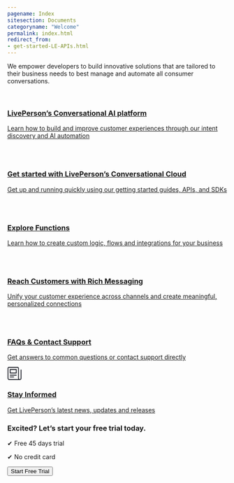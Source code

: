 ```yaml
---
pagename: Index
sitesection: Documents
categoryname: "Welcome"
permalink: index.html
redirect_from:
- get-started-LE-APIs.html
---
```


<div class="header-label">
We empower developers to build innovative solutions that are tailored to their business needs to best manage and automate all consumer conversations.
</div>

<div class="card-container">
  <a href="/platform-overview.html" id="success-stories" class="welcome-card">
    <div href="/platform-overview.html">
      <svg width="32" height="32" viewBox="0 0 32 32" fill="none" xmlns="http://www.w3.org/2000/svg">
        <path
          d="M12 23.1547C12 21.9929 11.5386 20.8787 10.7172 20.0571C9.89584 19.2354 8.78178 18.7737 7.62001 18.7733C7.54934 18.7733 7.48667 18.7907 7.41467 18.7947"
          stroke="var(--text-invert)" stroke-width="2" stroke-linecap="round" stroke-linejoin="round" />
        <path
          d="M7.41467 13.3613C7.48401 13.3613 7.54801 13.3827 7.62001 13.3827C8.78178 13.3823 9.89584 12.9206 10.7172 12.0989C11.5386 11.2773 12 10.1631 12 9.00134"
          stroke="var(--text-invert)" stroke-width="2" stroke-linecap="round" stroke-linejoin="round" />
        <path d="M16 8.00134V24.0013" stroke="var(--text-invert)" stroke-width="2" stroke-linecap="round"
          stroke-linejoin="round" />
        <path
          d="M20 23.1547C20 21.9929 20.4614 20.8787 21.2828 20.0571C22.1042 19.2354 23.2182 18.7737 24.38 18.7733C24.4507 18.7733 24.5133 18.7907 24.5853 18.7947"
          stroke="var(--text-invert)" stroke-width="2" stroke-linecap="round" stroke-linejoin="round" />
        <path
          d="M24.5853 13.3613C24.516 13.3613 24.452 13.3827 24.38 13.3827C23.2182 13.3823 22.1042 12.9206 21.2828 12.0989C20.4614 11.2773 20 10.1631 20 9.00134"
          stroke="var(--text-invert)" stroke-width="2" stroke-linecap="round" stroke-linejoin="round" />
        <path
          d="M31 16C30.9998 15.1292 30.7155 14.2822 30.1902 13.5877C29.6648 12.8932 28.9272 12.3891 28.0893 12.152C28.5027 11.7509 28.7918 11.2393 28.9219 10.6782C29.0521 10.1172 29.0179 9.53051 28.8234 8.98841C28.6288 8.44631 28.2822 7.97173 27.825 7.62146C27.3678 7.27119 26.8194 7.06006 26.2453 7.01334C26.0827 6.83026 25.8987 6.66732 25.6973 6.528C26.096 5.56889 26.1059 4.49232 25.7251 3.526C25.3442 2.55969 24.6024 1.77942 23.6565 1.35023C22.7107 0.921043 21.635 0.876596 20.657 1.22629C19.6789 1.57599 18.8753 2.2924 18.416 3.224C18.1374 2.84503 17.7735 2.53692 17.3538 2.32456C16.9341 2.1122 16.4704 2.00155 16 2.00155C15.5296 2.00155 15.0659 2.1122 14.6462 2.32456C14.2265 2.53692 13.8626 2.84503 13.584 3.224C13.1306 2.28165 12.3262 1.55431 11.3432 1.19779C10.3601 0.841278 9.27644 0.883935 8.32441 1.31663C7.37238 1.74932 6.62766 2.53764 6.24977 3.51272C5.87187 4.48779 5.89087 5.57209 6.30267 6.53334C6.10128 6.67265 5.91731 6.83559 5.75467 7.01867C5.18145 7.06606 4.63397 7.27738 4.17757 7.62741C3.72116 7.97745 3.37511 8.45141 3.1807 8.99273C2.9863 9.53406 2.95175 10.1199 3.08119 10.6803C3.21062 11.2407 3.49857 11.7521 3.91067 12.1533C3.07277 12.3906 2.33519 12.8948 1.80996 13.5895C1.28472 14.2841 1.00052 15.1312 1.00052 16.002C1.00052 16.8728 1.28472 17.7199 1.80996 18.4145C2.33519 19.1092 3.07277 19.6134 3.91067 19.8507C3.49689 20.2517 3.20745 20.7634 3.07703 21.3247C2.94661 21.8859 2.98073 22.4729 3.1753 23.0153C3.36988 23.5576 3.71666 24.0324 4.17413 24.3828C4.63159 24.7331 5.18034 24.9442 5.75467 24.9907C5.91731 25.1737 6.10128 25.3367 6.30267 25.476C5.90672 26.4347 5.89863 27.5097 6.28012 28.4742C6.66161 29.4387 7.40285 30.2173 8.34745 30.6458C9.29204 31.0742 10.3661 31.119 11.3431 30.7707C12.3201 30.4223 13.1236 29.7081 13.584 28.7787C13.8626 29.1576 14.2265 29.4657 14.6462 29.6781C15.0659 29.8905 15.5296 30.0011 16 30.0011C16.4704 30.0011 16.9341 29.8905 17.3538 29.6781C17.7735 29.4657 18.1374 29.1576 18.416 28.7787C18.8765 29.7081 19.6799 30.4223 20.6569 30.7707C21.6339 31.119 22.708 31.0742 23.6526 30.6458C24.5972 30.2173 25.3384 29.4387 25.7199 28.4742C26.1014 27.5097 26.0933 26.4347 25.6973 25.476C25.8987 25.3367 26.0827 25.1737 26.2453 24.9907C26.8197 24.9442 27.3684 24.7331 27.8259 24.3828C28.2833 24.0324 28.6301 23.5576 28.8247 23.0153C29.0193 22.4729 29.0534 21.8859 28.923 21.3247C28.7926 20.7634 28.5031 20.2517 28.0893 19.8507C28.9277 19.6134 29.6656 19.1089 30.191 18.4139C30.7163 17.7188 31.0004 16.8713 31 16Z"
          stroke="var(--text-invert)" stroke-width="2" stroke-linecap="round" stroke-linejoin="round" />
      </svg>
      <h3 class="welcome-title h3 ">LivePerson’s Conversational AI platform</h3>
      <p class="welcome-content">Learn how to build and improve customer experiences through our intent discovery and AI automation</p>
    </div>
  </a>
  <a class="welcome-card" href="/first-steps.html">
    <svg class="container-image" width="33" height="32" viewBox="0 0 33 32" fill="none" xmlns="http://www.w3.org/2000/svg">
<path d="M1.83333 24.1693L16.5 28.1693" stroke="var(--body-text)" stroke-width="2" stroke-linecap="round" stroke-linejoin="round"/>
<path d="M16.5 28.1693L31.1667 24.1693" stroke="var(--body-text)" stroke-width="2" stroke-linecap="round" stroke-linejoin="round"/>
<path d="M1.83333 24.1693L9.15733 22.2507" stroke="var(--body-text)" stroke-width="2" stroke-linecap="round" stroke-linejoin="round"/>
<path d="M1.83333 30.2507V24.336" stroke="var(--body-text)" stroke-width="2" stroke-linecap="round" stroke-linejoin="round"/>
<path d="M31.1667 24.336V30.2507" stroke="var(--body-text)" stroke-width="2" stroke-linecap="round" stroke-linejoin="round"/>
<path d="M16.5 30.9173V28.1693" stroke="var(--body-text)" stroke-width="2" stroke-linecap="round" stroke-linejoin="round"/>
<path d="M21.1667 8.08267C21.1667 10.66 20.3893 17.416 16.5 17.416C12.6107 17.416 11.8333 10.6667 11.8333 8.08267C11.8333 3.41601 16.5 1.08267 16.5 1.08267C16.5 1.08267 21.1667 3.41601 21.1667 8.08267Z" stroke="var(--body-text)" stroke-width="2" stroke-linecap="round" stroke-linejoin="round"/>
<path d="M16.5 8.25067C16.6841 8.25067 16.8333 8.10143 16.8333 7.91733C16.8333 7.73324 16.6841 7.584 16.5 7.584C16.3159 7.584 16.1667 7.73324 16.1667 7.91733C16.1667 8.10143 16.3159 8.25067 16.5 8.25067Z" stroke="var(--body-text)" stroke-width="2" stroke-linecap="round" stroke-linejoin="round"/>
<path d="M13.8467 23.8413V22.4973C13.9536 21.861 14.2858 21.2844 14.7826 20.8726C15.2793 20.4608 15.9076 20.2414 16.5527 20.2543C17.1978 20.2673 17.8168 20.5117 18.2966 20.9431C18.7765 21.3744 19.0853 21.9639 19.1667 22.604V23.8413" stroke="var(--body-text)" stroke-width="2" stroke-linecap="round" stroke-linejoin="round"/>
<path d="M13.4107 16.2147L12.3333 16.7547C11.7242 17.078 11.1662 17.4896 10.6773 17.976C10.5603 18.1015 10.4088 18.1896 10.2419 18.2293C10.075 18.269 9.90004 18.2585 9.73907 18.1991C9.5781 18.1397 9.43827 18.0341 9.33714 17.8954C9.23601 17.7568 9.17809 17.5914 9.17066 17.42C9.05637 16.4209 9.26918 15.4117 9.77716 14.5438C10.2851 13.6759 11.0609 12.9962 11.988 12.6067" stroke="var(--body-text)" stroke-width="2" stroke-linecap="round" stroke-linejoin="round"/>
<path d="M19.5893 16.2147L20.6667 16.7547C21.2758 17.078 21.8338 17.4896 22.3227 17.976C22.4397 18.1015 22.5911 18.1896 22.7581 18.2293C22.925 18.269 23.0999 18.2585 23.2609 18.1991C23.4219 18.1397 23.5617 18.0341 23.6628 17.8954C23.764 17.7568 23.8219 17.5914 23.8293 17.42C23.9436 16.4209 23.7308 15.4117 23.2228 14.5438C22.7148 13.6759 21.9391 12.9962 21.012 12.6067" stroke="var(--body-text)" stroke-width="2" stroke-linecap="round" stroke-linejoin="round"/>
<path d="M31.1667 24.1693L23.8427 22.2507" stroke="var(--body-text)" stroke-width="2" stroke-linecap="round" stroke-linejoin="round"/>
</svg>
    <h3 class="welcome-title h3">Get started with LivePerson’s Conversational Cloud</h3>
    <p class="welcome-content">Get up and running quickly using our getting started guides, APIs, and SDKs</p>
  </a>
  <a class="welcome-card" href="/liveperson-functions-overview.html">
    <svg class="container-image" width="30" height="32" viewBox="0 0 30 32" fill="none" xmlns="http://www.w3.org/2000/svg">
<path d="M29 29.004C29 29.5344 28.7893 30.0431 28.4142 30.4182C28.0391 30.7933 27.5304 31.004 27 31.004H3C2.46957 31.004 1.96086 30.7933 1.58579 30.4182C1.21071 30.0431 1 29.5344 1 29.004V3.004C1 2.47357 1.21071 1.96486 1.58579 1.58979C1.96086 1.21472 2.46957 1.004 3 1.004H23.06C23.5822 1.00406 24.0838 1.2084 24.4573 1.57333L28.3973 5.416C28.5882 5.60242 28.7399 5.82516 28.8434 6.07109C28.9469 6.31702 29.0001 6.58118 29 6.848V29.004Z" stroke="var(--body-text)" stroke-width="2" stroke-linecap="round" stroke-linejoin="round"/>
<path d="M13 11.004H12C11.5067 10.9705 11.02 11.1329 10.6456 11.4559C10.2712 11.7788 10.0392 12.2364 10 12.7293V14.392C9.99194 14.6886 9.90523 14.9777 9.74873 15.2298C9.59224 15.4819 9.37158 15.6879 9.10933 15.8267L7 17.04L9.10933 18.252C9.3714 18.391 9.59191 18.597 9.74838 18.8491C9.90484 19.1011 9.99167 19.3901 10 19.6867V21.3507C10.0392 21.8435 10.2712 22.3009 10.6457 22.6237C11.0201 22.9465 11.5068 23.1085 12 23.0747H13" stroke="var(--body-text)" stroke-width="2" stroke-linecap="round" stroke-linejoin="round"/>
<path d="M17 11.004H18C18.4934 10.9702 18.9803 11.1324 19.3548 11.4554C19.7292 11.7785 19.9611 12.2363 20 12.7293V14.392C20.0081 14.6886 20.0948 14.9777 20.2513 15.2298C20.4078 15.4819 20.6284 15.6879 20.8907 15.8267L23 17.04L20.8907 18.252C20.6286 18.391 20.4081 18.597 20.2516 18.8491C20.0952 19.1011 20.0083 19.3901 20 19.6867V21.3507C19.9608 21.8435 19.7288 22.3009 19.3543 22.6237C18.9799 22.9465 18.4932 23.1085 18 23.0747H17" stroke="var(--body-text)" stroke-width="2" stroke-linecap="round" stroke-linejoin="round"/>
</svg>
    <h3 class="welcome-title h3">Explore Functions</h3>
    <p class="welcome-content">Learn how to create custom logic, flows and integrations for your business</p>
  </a>
  <a class="welcome-card" href="/getting-started-with-rich-messaging-introduction.html">
  <svg class="container-image" width="33" height="32" viewBox="0 0 33 32" fill="none" xmlns="http://www.w3.org/2000/svg">
<path d="M29.5 25H15.5L7.5 31V25H3.5C2.96957 25 2.46086 24.7893 2.08579 24.4142C1.71071 24.0391 1.5 23.5304 1.5 23V3C1.5 2.46957 1.71071 1.96086 2.08579 1.58579C2.46086 1.21071 2.96957 1 3.5 1H29.5C30.0304 1 30.5391 1.21071 30.9142 1.58579C31.2893 1.96086 31.5 2.46957 31.5 3V23C31.5 23.5304 31.2893 24.0391 30.9142 24.4142C30.5391 24.7893 30.0304 25 29.5 25Z" stroke="var(--body-text)" stroke-width="2" stroke-linecap="round" stroke-linejoin="round"/>
<path d="M13.344 9.66667C13.0984 9.16676 12.7176 8.74569 12.2449 8.45122C11.7721 8.15674 11.2263 8.00065 10.6693 8.00065C10.1124 8.00065 9.56653 8.15674 9.09378 8.45122C8.62102 8.74569 8.24025 9.16676 7.99466 9.66667" stroke="var(--body-text)" stroke-width="2" stroke-linecap="round" stroke-linejoin="round"/>
<path d="M25.336 9.66667C25.0904 9.16676 24.7096 8.74569 24.2369 8.45122C23.7641 8.15674 23.2183 8.00065 22.6613 8.00065C22.1044 8.00065 21.5585 8.15674 21.0858 8.45122C20.613 8.74569 20.2323 9.16676 19.9867 9.66667" stroke="var(--body-text)" stroke-width="2" stroke-linecap="round" stroke-linejoin="round"/>
<path d="M11.5027 17C12.9141 18.2869 14.7553 19.0002 16.6653 19.0002C18.5754 19.0002 20.4166 18.2869 21.828 17" stroke="var(--body-text)" stroke-width="2" stroke-linecap="round" stroke-linejoin="round"/>
</svg>
    <h3 class="welcome-title h3">Reach Customers with Rich Messaging</h3>
    <p class="welcome-content">Unify your customer experience across channels and create meaningful, personalized connections </p>
  </a>
  <a class="welcome-card" target="_blank"
    href="https://knowledge.liveperson.com/troubleshooting-how-to-contact-support.html">
    <svg class="container-image" width="32" height="32" viewBox="0 0 32 32" fill="none" xmlns="http://www.w3.org/2000/svg">
<path d="M6 24H5C3.93913 24 2.92172 23.5786 2.17157 22.8284C1.42143 22.0783 1 21.0609 1 20V16C1 14.9391 1.42143 13.9217 2.17157 13.1716C2.92172 12.4214 3.93913 12 5 12H6C6.26522 12 6.51957 12.1054 6.70711 12.2929C6.89464 12.4804 7 12.7348 7 13V23C7 23.2652 6.89464 23.5196 6.70711 23.7071C6.51957 23.8946 6.26522 24 6 24Z" stroke="var(--body-text)" stroke-width="2" stroke-linecap="round" stroke-linejoin="round"/>
<path d="M27 24H26C25.7348 24 25.4804 23.8946 25.2929 23.7071C25.1054 23.5196 25 23.2652 25 23V13C25 12.7348 25.1054 12.4804 25.2929 12.2929C25.4804 12.1054 25.7348 12 26 12H27C28.0609 12 29.0783 12.4214 29.8284 13.1716C30.5786 13.9217 31 14.9391 31 16V20C31 21.0609 30.5786 22.0783 29.8284 22.8284C29.0783 23.5786 28.0609 24 27 24Z" stroke="var(--body-text)" stroke-width="2" stroke-linecap="round" stroke-linejoin="round"/>
<path d="M5 12C5 9.08262 6.15893 6.28473 8.22183 4.22183C10.2847 2.15893 13.0826 1 16 1V1C18.9174 1 21.7153 2.15893 23.7782 4.22183C25.8411 6.28473 27 9.08262 27 12" stroke="var(--body-text)" stroke-width="2" stroke-linecap="round" stroke-linejoin="round"/>
<path d="M20 29H23C24.0609 29 25.0783 28.5786 25.8284 27.8284C26.5786 27.0783 27 26.0609 27 25V24" stroke="var(--body-text)" stroke-width="2" stroke-linecap="round" stroke-linejoin="round"/>
<path d="M18 31H16C15.4696 31 14.9609 30.7893 14.5858 30.4142C14.2107 30.0391 14 29.5304 14 29C14 28.4696 14.2107 27.9609 14.5858 27.5858C14.9609 27.2107 15.4696 27 16 27H18C18.5304 27 19.0391 27.2107 19.4142 27.5858C19.7893 27.9609 20 28.4696 20 29C20 29.5304 19.7893 30.0391 19.4142 30.4142C19.0391 30.7893 18.5304 31 18 31Z" stroke="var(--body-text)" stroke-width="2" stroke-linecap="round" stroke-linejoin="round"/>
<path d="M12 11C12.0001 10.2667 12.2019 9.54756 12.5831 8.92116C12.9643 8.29476 13.5104 7.78521 14.1617 7.44821C14.813 7.1112 15.5444 6.95971 16.2759 7.01029C17.0074 7.06087 17.711 7.31157 18.3097 7.735C18.9084 8.15842 19.3792 8.73828 19.6706 9.41119C19.962 10.0841 20.0628 10.8242 19.962 11.5505C19.8613 12.2768 19.5628 12.9615 19.0992 13.5296C18.6356 14.0978 18.0247 14.5276 17.3333 14.772C16.9432 14.9099 16.6055 15.1654 16.3667 15.5033C16.1279 15.8412 15.9998 16.2449 16 16.6587V17" stroke="var(--body-text)" stroke-width="2" stroke-linecap="round" stroke-linejoin="round"/>
<path d="M16 21C15.9011 21 15.8044 21.0293 15.7222 21.0843C15.64 21.1392 15.5759 21.2173 15.5381 21.3087C15.5002 21.4 15.4903 21.5006 15.5096 21.5975C15.5289 21.6945 15.5765 21.7836 15.6464 21.8536C15.7164 21.9235 15.8055 21.9711 15.9025 21.9904C15.9994 22.0097 16.1 21.9998 16.1913 21.9619C16.2827 21.9241 16.3608 21.86 16.4157 21.7778C16.4707 21.6956 16.5 21.5989 16.5 21.5C16.5 21.3674 16.4473 21.2402 16.3536 21.1464C16.2598 21.0527 16.1326 21 16 21Z" stroke="var(--body-text)" stroke-width="2" stroke-linecap="round" stroke-linejoin="round"/>
</svg>
    <h3 class="welcome-title h3">FAQs & Contact Support</h3>
    <p class="welcome-content">Get answers to common questions or contact support directly</p>
  </a>
  <a class="welcome-card" target="_blank" href="https://knowledge.liveperson.com/whats-new-latest-whats-new.html">
  <svg class="container-image" width="33" height="30" viewBox="0 0 33 30" fill="none" xmlns="http://www.w3.org/2000/svg">
<path d="M31.5 7V26C31.5 26.7957 31.1839 27.5587 30.6213 28.1213C30.0587 28.6839 29.2957 29 28.5 29C27.7044 29 26.9413 28.6839 26.3787 28.1213C25.8161 27.5587 25.5 26.7957 25.5 26V3C25.5 2.46957 25.2893 1.96086 24.9142 1.58579C24.5391 1.21071 24.0304 1 23.5 1H3.5C2.96957 1 2.46086 1.21071 2.08579 1.58579C1.71071 1.96086 1.5 2.46957 1.5 3V26C1.5 26.7957 1.81607 27.5587 2.37868 28.1213C2.94129 28.6839 3.70435 29 4.5 29H28.5" stroke="#292B33" stroke-width="2" stroke-linecap="round" stroke-linejoin="round"/>
<path d="M6.5 19H20.5" stroke="#292B33" stroke-width="2" stroke-linecap="round" stroke-linejoin="round"/>
<path d="M6.5 23H14.5" stroke="#292B33" stroke-width="2" stroke-linecap="round" stroke-linejoin="round"/>
<path d="M6.5 6H20.5V14H6.5V6Z" stroke="#292B33" stroke-width="2" stroke-linecap="round" stroke-linejoin="round"/>
</svg>
    <h3 class="welcome-title h3">Stay Informed</h3>
    <p class="welcome-content">Get LivePerson’s latest news, updates and releases</p>
  </a>
</div>
<div class="free-trial-container">
  <div id="free-trial">
    <div id="free-trial-content-container">
      <h3 class="free-trial-header h3">Excited? Let’s start your free trial today.</h3>
      <div class="cta-mobile-new">
        <p class="free-trial-label"> &#10004; Free 45 days trial</p>
        <p class="free-trial-label">&#10004; No credit card</p>
      </div>
    </div>
    <div id="free-trial-button-welcome">
      <a target="_blank" href="https://developers.liveperson.com/register.html">
        <button class="create-button">Start Free Trial</button>
      </a>
    </div>
  </div>
</div>
